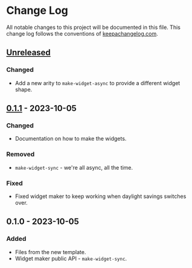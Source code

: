# Change Log
All notable changes to this project will be documented in this file. This change log follows the conventions of [keepachangelog.com](http://keepachangelog.com/).

## [Unreleased]
### Changed
- Add a new arity to `make-widget-async` to provide a different widget shape.

## [0.1.1] - 2023-10-05
### Changed
- Documentation on how to make the widgets.

### Removed
- `make-widget-sync` - we're all async, all the time.

### Fixed
- Fixed widget maker to keep working when daylight savings switches over.

## 0.1.0 - 2023-10-05
### Added
- Files from the new template.
- Widget maker public API - `make-widget-sync`.

[Unreleased]: https://github.com/mert/clojure-training/compare/0.1.1...HEAD
[0.1.1]: https://github.com/mert/clojure-training/compare/0.1.0...0.1.1
